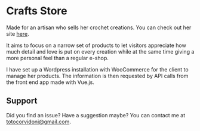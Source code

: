 # Crafts Store

Made for an artisan who sells her crochet creations. You can check out her site [here](https://tomascorridoni.com/pupe-lepu/).

It aims to focus on a narrow set of products to let visitors appreciate how much detail and love is put on every creation while at the same time giving a more personal feel than a regular e-shop.

I have set up a Wordpress installation with WooCommerce for the client to manage her products. The information is then requested by API calls from the front end app made with Vue.js.

## Support

Did you find an issue? Have a suggestion maybe? You can contact me at [totocorvidoni@gmail.com](mailto:totocorvidoni@gmail.com).
